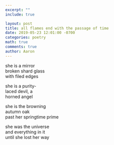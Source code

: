 ```yaml
---
excerpt: ""
include: true

layout: post
title: all flames end with the passage of time
date: 2019-05-23 12:01:00 -0700
categories: poetry
math: true
comments: true
author: Aaron
---
```



she is a mirror  
broken shard glass  
with filed edges  

she is a purity-  
laced devil, a  
horned angel  

she is the browning  
autumn oak  
past her springtime prime  

she was the universe  
and everything in it  
until she lost her way